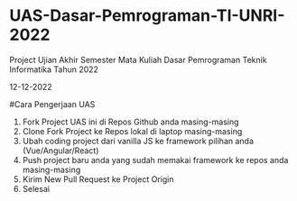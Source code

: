 # UAS-Dasar-Pemrograman-TI-UNRI-2022
Project Ujian Akhir Semester Mata Kuliah Dasar Pemrograman Teknik Informatika Tahun 2022

12-12-2022

#Cara Pengerjaan UAS
1. Fork Project UAS ini di Repos Github anda masing-masing
2. Clone Fork Project ke Repos lokal di laptop masing-masing
3. Ubah coding project dari vanilla JS ke framework pilihan anda (Vue/Angular/React)
4. Push project baru anda yang sudah memakai framework ke repos anda masing-masing
5. Kirim New Pull Request ke Project Origin
6. Selesai
